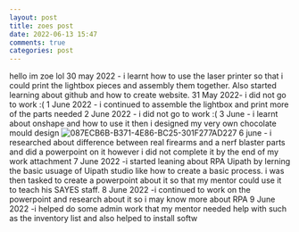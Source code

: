 ```yaml
---
layout: post
title: zoes post
date: 2022-06-13 15:47
comments: true
categories: post
---
```

hello im zoe lol
30 may 2022 - i learnt how to use the laser printer so that i could print the lightbox pieces and assembly them together. Also started learning about github and how to create website.
31 May 2022- i did not go to work :(
1 June 2022 - i continued to assemble the lightbox and print more of the parts needed 
2 June 2022 - i did not go to work :(
3 June - i learnt about onshape and how to use it then i designed my very own chocolate mould design ![087ECB6B-B371-4E86-BC25-301F277AD227](https://user-images.githubusercontent.com/106502474/176161906-76a59c8a-a222-49e8-8354-57888679d020.jpeg)
6 june - i researched about difference between real firearms and a nerf blaster parts and did  a powerpoint on it however i did not complete it by the end of my work attachment
7 June 2022 -i started leaning about RPA Uipath by lerning the basic usuage of Uipath studio like how  to create a basic process. i was then tasked to create a powerpoint about it so that my mentor could use it to teach his SAYES staff.
8 June 2022 -i continued to work on the powerpoint and research about it so i may know more about RPA 
9 June 2022 -i helped do some admin work that my mentor needed help with such as the inventory list and also helped to install softw
